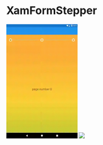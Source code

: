 # XamFormStepper

<img src="https://github.com/thedergomes/XamFormStepper/blob/master/Snaps/gif.gif" height="300">
<img src="https://github.com/thedergomes/XamFormStepper/blob/master/Snaps/timeline.gif" height="300" height="100">


